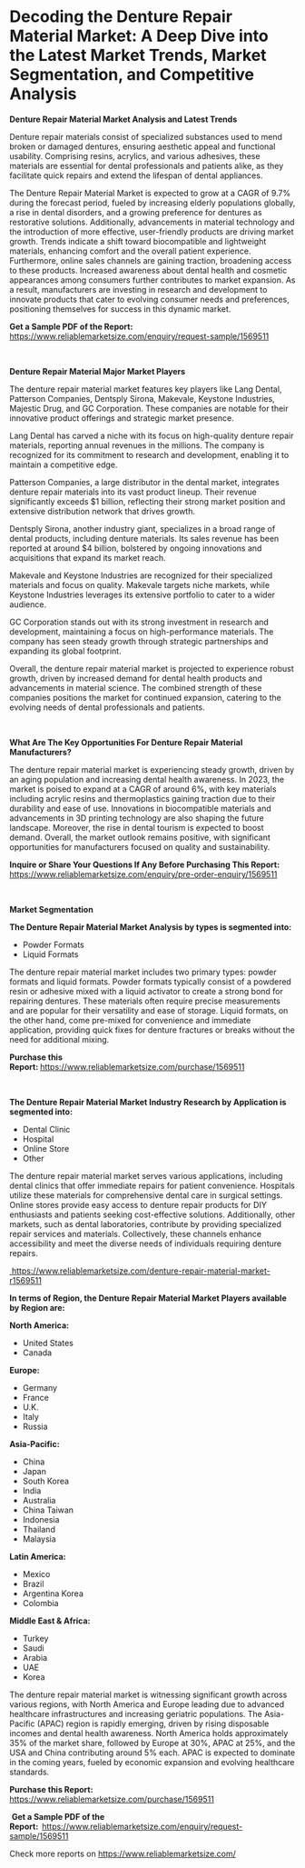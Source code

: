 <p><h1>Decoding the Denture Repair Material Market: A Deep Dive into the Latest Market Trends, Market Segmentation, and Competitive Analysis</h1></p><p><strong>Denture Repair Material Market Analysis and Latest Trends</strong></p>
<p><p>Denture repair materials consist of specialized substances used to mend broken or damaged dentures, ensuring aesthetic appeal and functional usability. Comprising resins, acrylics, and various adhesives, these materials are essential for dental professionals and patients alike, as they facilitate quick repairs and extend the lifespan of dental appliances.</p><p>The Denture Repair Material Market is expected to grow at a CAGR of 9.7% during the forecast period, fueled by increasing elderly populations globally, a rise in dental disorders, and a growing preference for dentures as restorative solutions. Additionally, advancements in material technology and the introduction of more effective, user-friendly products are driving market growth. Trends indicate a shift toward biocompatible and lightweight materials, enhancing comfort and the overall patient experience. Furthermore, online sales channels are gaining traction, broadening access to these products. Increased awareness about dental health and cosmetic appearances among consumers further contributes to market expansion. As a result, manufacturers are investing in research and development to innovate products that cater to evolving consumer needs and preferences, positioning themselves for success in this dynamic market.</p></p>
<p><strong>Get a Sample PDF of the Report:&nbsp;</strong> <a href="https://www.reliablemarketsize.com/enquiry/request-sample/1569511?utm_campaign=3172&utm_medium=2&utm_source=Github&utm_content=ia&utm_term=25032025&utm_id=denture-repair-material">https://www.reliablemarketsize.com/enquiry/request-sample/1569511</a></p>
<p>&nbsp;</p>
<p><strong>Denture Repair Material Major Market Players</strong></p>
<p><p>The denture repair material market features key players like Lang Dental, Patterson Companies, Dentsply Sirona, Makevale, Keystone Industries, Majestic Drug, and GC Corporation. These companies are notable for their innovative product offerings and strategic market presence.</p><p>Lang Dental has carved a niche with its focus on high-quality denture repair materials, reporting annual revenues in the millions. The company is recognized for its commitment to research and development, enabling it to maintain a competitive edge.</p><p>Patterson Companies, a large distributor in the dental market, integrates denture repair materials into its vast product lineup. Their revenue significantly exceeds $1 billion, reflecting their strong market position and extensive distribution network that drives growth.</p><p>Dentsply Sirona, another industry giant, specializes in a broad range of dental products, including denture materials. Its sales revenue has been reported at around $4 billion, bolstered by ongoing innovations and acquisitions that expand its market reach.</p><p>Makevale and Keystone Industries are recognized for their specialized materials and focus on quality. Makevale targets niche markets, while Keystone Industries leverages its extensive portfolio to cater to a wider audience.</p><p>GC Corporation stands out with its strong investment in research and development, maintaining a focus on high-performance materials. The company has seen steady growth through strategic partnerships and expanding its global footprint.</p><p>Overall, the denture repair material market is projected to experience robust growth, driven by increased demand for dental health products and advancements in material science. The combined strength of these companies positions the market for continued expansion, catering to the evolving needs of dental professionals and patients.</p></p>
<p>&nbsp;</p>
<p><strong>What Are The Key Opportunities For Denture Repair Material Manufacturers?</strong></p>
<p><p>The denture repair material market is experiencing steady growth, driven by an aging population and increasing dental health awareness. In 2023, the market is poised to expand at a CAGR of around 6%, with key materials including acrylic resins and thermoplastics gaining traction due to their durability and ease of use. Innovations in biocompatible materials and advancements in 3D printing technology are also shaping the future landscape. Moreover, the rise in dental tourism is expected to boost demand. Overall, the market outlook remains positive, with significant opportunities for manufacturers focused on quality and sustainability.</p></p>
<p><strong>Inquire or Share Your Questions If Any Before Purchasing This Report:</strong> <a href="https://www.reliablemarketsize.com/enquiry/pre-order-enquiry/1569511?utm_campaign=3172&utm_medium=2&utm_source=Github&utm_content=ia&utm_term=25032025&utm_id=denture-repair-material">https://www.reliablemarketsize.com/enquiry/pre-order-enquiry/1569511</a></p>
<p>&nbsp;</p>
<p><strong>Market Segmentation</strong></p>
<p><strong>The Denture Repair Material Market Analysis by types is segmented into:</strong></p>
<p><ul><li>Powder Formats</li><li>Liquid Formats</li></ul></p>
<p><p>The denture repair material market includes two primary types: powder formats and liquid formats. Powder formats typically consist of a powdered resin or adhesive mixed with a liquid activator to create a strong bond for repairing dentures. These materials often require precise measurements and are popular for their versatility and ease of storage. Liquid formats, on the other hand, come pre-mixed for convenience and immediate application, providing quick fixes for denture fractures or breaks without the need for additional mixing.</p></p>
<p><strong>Purchase this Report:&nbsp;</strong><a href="https://www.reliablemarketsize.com/purchase/1569511?utm_campaign=3172&utm_medium=2&utm_source=Github&utm_content=ia&utm_term=25032025&utm_id=denture-repair-material">https://www.reliablemarketsize.com/purchase/1569511</a></p>
<p>&nbsp;</p>
<p><strong>The Denture Repair Material Market Industry Research by Application is segmented into:</strong></p>
<p><ul><li>Dental Clinic</li><li>Hospital</li><li>Online Store</li><li>Other</li></ul></p>
<p><p>The denture repair material market serves various applications, including dental clinics that offer immediate repairs for patient convenience. Hospitals utilize these materials for comprehensive dental care in surgical settings. Online stores provide easy access to denture repair products for DIY enthusiasts and patients seeking cost-effective solutions. Additionally, other markets, such as dental laboratories, contribute by providing specialized repair services and materials. Collectively, these channels enhance accessibility and meet the diverse needs of individuals requiring denture repairs.</p></p>
<p><a href="https://www.reliablemarketsize.com/denture-repair-material-market-r1569511?utm_campaign=3172&utm_medium=2&utm_source=Github&utm_content=ia&utm_term=25032025&utm_id=denture-repair-material">&nbsp;https://www.reliablemarketsize.com/denture-repair-material-market-r1569511</a></p>
<p><strong>In terms of Region, the Denture Repair Material Market Players available by Region are:</strong></p>
<p>
    <p> <strong> North America: </strong>
        <ul>
            <li>United States</li>
            <li>Canada</li>
        </ul>
        </p> 
    <p> <strong> Europe: </strong>
        <ul>
            <li>Germany</li>
            <li>France</li>
            <li>U.K.</li>
            <li>Italy</li>
            <li>Russia</li>
        </ul>
        </p> 
    <p> <strong> Asia-Pacific: </strong>
        <ul>
            <li>China</li>
            <li>Japan</li>
            <li>South Korea</li>
            <li>India</li>
            <li>Australia</li>
            <li>China Taiwan</li>
            <li>Indonesia</li>
            <li>Thailand</li>
            <li>Malaysia</li>
        </ul>
        </p> 
    <p> <strong> Latin America: </strong>
        <ul>
            <li>Mexico</li>
            <li>Brazil</li>
            <li>Argentina Korea</li>
            <li>Colombia</li>
        </ul>
        </p> 
    <p> <strong> Middle East & Africa: </strong>
        <ul>
            <li>Turkey</li>
            <li>Saudi</li>
            <li>Arabia</li>
            <li>UAE</li>
            <li>Korea</li>
        </ul>
    </p>
    </p>
<p><p>The denture repair material market is witnessing significant growth across various regions, with North America and Europe leading due to advanced healthcare infrastructures and increasing geriatric populations. The Asia-Pacific (APAC) region is rapidly emerging, driven by rising disposable incomes and dental health awareness. North America holds approximately 35% of the market share, followed by Europe at 30%, APAC at 25%, and the USA and China contributing around 5% each. APAC is expected to dominate in the coming years, fueled by economic expansion and evolving healthcare standards.</p></p>
<p><strong>Purchase this Report: </strong><a href="https://www.reliablemarketsize.com/purchase/1569511?utm_campaign=3172&utm_medium=2&utm_source=Github&utm_content=ia&utm_term=25032025&utm_id=denture-repair-material">https://www.reliablemarketsize.com/purchase/1569511</a></p>
<p>&nbsp;<strong>Get a Sample PDF of the Report:&nbsp;&nbsp;</strong><a href="https://www.reliablemarketsize.com/enquiry/request-sample/1569511?utm_campaign=3172&utm_medium=2&utm_source=Github&utm_content=ia&utm_term=25032025&utm_id=denture-repair-material">https://www.reliablemarketsize.com/enquiry/request-sample/1569511</a></p>
<p><strong></strong></p>
<p>Check more reports on <a href="https://www.reliablemarketsize.com/?utm_campaign=3172&utm_medium=2&utm_source=Github&utm_content=ia&utm_term=25032025&utm_id=denture-repair-material">https://www.reliablemarketsize.com/</a></p>